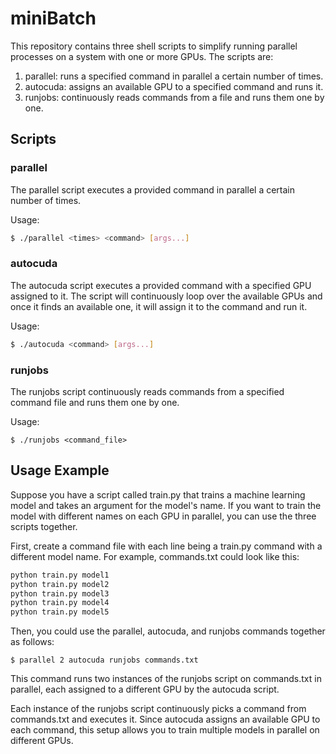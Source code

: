 # miniBatch

This repository contains three shell scripts to simplify running parallel processes on a system with one or more GPUs. The scripts are:

1. parallel: runs a specified command in parallel a certain number of times.
2. autocuda: assigns an available GPU to a specified command and runs it.
3. runjobs: continuously reads commands from a file and runs them one by one.


## Scripts

### parallel

The parallel script executes a provided command in parallel a certain number of times.

Usage:

```bash
$ ./parallel <times> <command> [args...]
```

### autocuda

The autocuda script executes a provided command with a specified GPU assigned to it. The script will continuously loop over the available GPUs and once it finds an available one, it will assign it to the command and run it.

Usage:

```bash
$ ./autocuda <command> [args...]
```

### runjobs

The runjobs script continuously reads commands from a specified command file and runs them one by one.

Usage:

```
$ ./runjobs <command_file>
```

## Usage Example

Suppose you have a script called train.py that trains a machine learning model and takes an argument for the model's name. If you want to train the model with different names on each GPU in parallel, you can use the three scripts together.

First, create a command file with each line being a train.py command with a different model name. For example, commands.txt could look like this:

```bash
python train.py model1
python train.py model2
python train.py model3
python train.py model4
python train.py model5
```

Then, you could use the parallel, autocuda, and runjobs commands together as follows:

```
$ parallel 2 autocuda runjobs commands.txt
```

This command runs two instances of the runjobs script on commands.txt in parallel, each assigned to a different GPU by the autocuda script.

Each instance of the runjobs script continuously picks a command from commands.txt and executes it. Since autocuda assigns an available GPU to each command, this setup allows you to train multiple models in parallel on different GPUs.
